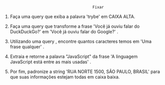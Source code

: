                                            Fixar

1. Faça uma query que exiba a palavra 'trybe' em CAIXA ALTA.

2. Faça uma query que transforme a frase 'Você já ouviu falar do DuckDuckGo?' em 'Você já ouviu falar do Google?' .

3. Utilizando uma query , encontre quantos caracteres temos em 'Uma frase qualquer' .

4. Extraia e retorne a palavra "JavaScript" da frase 'A linguagem JavaScript está entre as mais usadas' .

5. Por fim, padronize a string 'RUA NORTE 1500, SÃO PAULO, BRASIL' para que suas informações estejam todas em caixa baixa.